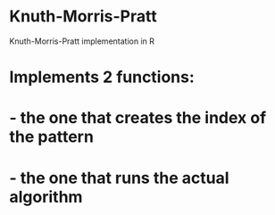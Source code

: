 # Knuth-Morris-Pratt
Knuth-Morris-Pratt implementation in R

# Implements 2 functions:
# - the one that creates the index of the pattern
# - the one that runs the actual algorithm

